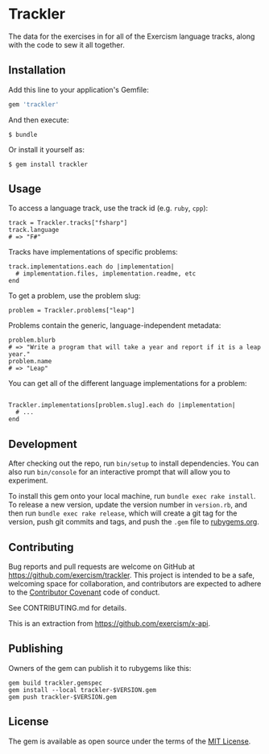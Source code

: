 # Trackler

The data for the exercises in for all of the Exercism language tracks, along with the code to sew it all together.

## Installation

Add this line to your application's Gemfile:

```ruby
gem 'trackler'
```

And then execute:

    $ bundle

Or install it yourself as:

    $ gem install trackler

## Usage

To access a language track, use the track id (e.g. `ruby`, `cpp`):

```
track = Trackler.tracks["fsharp"]
track.language
# => "F#"
```

Tracks have implementations of specific problems:

```
track.implementations.each do |implementation|
  # implementation.files, implementation.readme, etc
end
```

To get a problem, use the problem slug:

```
problem = Trackler.problems["leap"]
```

Problems contain the generic, language-independent metadata:

```
problem.blurb
# => "Write a program that will take a year and report if it is a leap year."
problem.name
# => "Leap"
```

You can get all of the different language implementations for a problem:

```

Trackler.implementations[problem.slug].each do |implementation|
  # ...
end
```

## Development

After checking out the repo, run `bin/setup` to install dependencies. You can also run `bin/console` for an interactive prompt that will allow you to experiment.

To install this gem onto your local machine, run `bundle exec rake install`. To release a new version, update the version number in `version.rb`, and then run `bundle exec rake release`, which will create a git tag for the version, push git commits and tags, and push the `.gem` file to [rubygems.org](https://rubygems.org).

## Contributing

Bug reports and pull requests are welcome on GitHub at https://github.com/exercism/trackler. This project is intended to be a safe, welcoming space for collaboration, and contributors are expected to adhere to the [Contributor Covenant](http://contributor-covenant.org) code of conduct.

See CONTRIBUTING.md for details.

This is an extraction from https://github.com/exercism/x-api.

## Publishing

Owners of the gem can publish it to rubygems like this:

```
gem build trackler.gemspec
gem install --local trackler-$VERSION.gem
gem push trackler-$VERSION.gem
```

## License

The gem is available as open source under the terms of the [MIT License](http://opensource.org/licenses/MIT).
